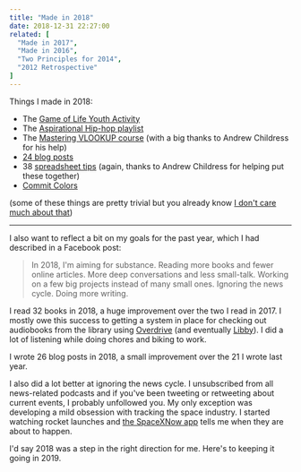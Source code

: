```yaml
---
title: "Made in 2018"
date: 2018-12-31 22:27:00
related: [
  "Made in 2017",
  "Made in 2016",
  "Two Principles for 2014",
  "2012 Retrospective"
]
---
```


Things I made in 2018:

- The [Game of Life Youth Activity](https://www.bryanbraun.com/2018/09/30/youth-group-activity-the-game-of-life/)
- The [Aspirational Hip-hop playlist](https://open.spotify.com/playlist/5oJkwTsohXLCG226Uul4mA)
- The [Mastering VLOOKUP course](https://gridmaster.io/#courses) (with a big thanks to Andrew Childress for his help)
- [24 blog posts]({{site.url}}/archives/#y2018)
- 38 [spreadsheet tips](https://gridmaster.io/spreadsheet-tips) (again, thanks to Andrew Childress for helping put these together)
- [Commit Colors](https://github.com/sparkbox/commit-colors)

(some of these things are pretty trivial but you already know [I don't care much about that]({{site.url}}/2014/10/24/dumb-little-things/))

<hr class="section-divider" />

I also want to reflect a bit on my goals for the past year, which I had described in a Facebook post:

> In 2018, I'm aiming for substance. Reading more books and fewer online articles. More deep conversations and less small-talk. Working on a few big projects instead of many small ones. Ignoring the news cycle. Doing more writing.

I read 32 books in 2018, a huge improvement over the two I read in 2017. I mostly owe this success to getting a system in place for checking out audiobooks from the library using [Overdrive](https://www.overdrive.com/) (and eventually [Libby](https://meet.libbyapp.com/)). I did a lot of listening while doing chores and biking to work.

I wrote 26 blog posts in 2018, a small improvement over the 21 I wrote last year.

I also did a lot better at ignoring the news cycle. I unsubscribed from all news-related podcasts and if you've been tweeting or retweeting about current events, I probably unfollowed you. My only exception was developing a mild obsession with tracking the space industry. I started watching rocket launches and [the SpaceXNow app](https://play.google.com/store/apps/details?id=com.bradleyjh.spacexnow&hl=en_US) tells me when they are about to happen.

I'd say 2018 was a step in the right direction for me. Here's to keeping it going in 2019.
